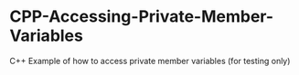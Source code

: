# CPP-Accessing-Private-Member-Variables
C++ Example of how to access private member variables (for testing only)
